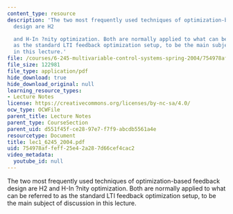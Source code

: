 ```yaml
---
content_type: resource
description: 'The two most frequently used techniques of optimization-based feedback
  design are H2

  and H-In ?nity optimization. Both are normally applied to what can be referred to
  as the standard LTI feedback optimization setup, to be the main subject of discussion
  in this lecture.'
file: /courses/6-245-multivariable-control-systems-spring-2004/754978affeff25e42a287d66cef4cac2_lec1_6245_2004.pdf
file_size: 122981
file_type: application/pdf
hide_download: true
hide_download_original: null
learning_resource_types:
- Lecture Notes
license: https://creativecommons.org/licenses/by-nc-sa/4.0/
ocw_type: OCWFile
parent_title: Lecture Notes
parent_type: CourseSection
parent_uid: d551f45f-ce28-97e7-f7f9-abcdb5561a4e
resourcetype: Document
title: lec1_6245_2004.pdf
uid: 754978af-feff-25e4-2a28-7d66cef4cac2
video_metadata:
  youtube_id: null
---
```

The two most frequently used techniques of optimization-based feedback design are H2
and H-In ?nity optimization. Both are normally applied to what can be referred to as the standard LTI feedback optimization setup, to be the main subject of discussion in this lecture.